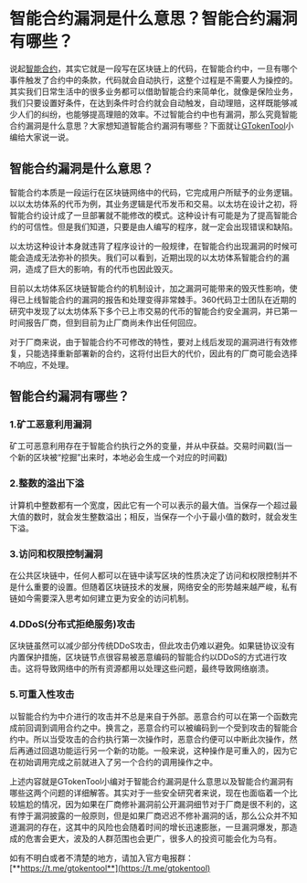 # 智能合约漏洞是什么意思？智能合约漏洞有哪些？

说起[智能合约](zhi-neng-he-yue-you-shen-me-zuo-yong-neng-shi-xian-na-xie-gong-neng.md)，其实它就是一段写在区块链上的代码，在智能合约中，一旦有哪个事件触发了合约中的条款，代码就会自动执行，这整个过程是不需要人为操控的。其实我们日常生活中的很多业务都可以借助智能合约来简单化，就像是保险业务，我们只要设置好条件，在达到条件时合约就会自动触发，自动理赔，这样既能够减少人们的纠纷，也能够提高理赔的效率。不过智能合约中也有漏洞，那么究竟智能合约漏洞是什么意思？大家想知道智能合约漏洞有哪些？下面就让[GTokenTool](https://docs.gtokentool.com)小编给大家说一说。

## 智能合约漏洞是什么意思？

智能合约本质是一段运行在区块链网络中的代码，它完成用户所赋予的业务逻辑。以以太坊体系的代币为例，其业务逻辑是代币发币和交易。以太坊在设计之初，将智能合约设计成了一旦部署就不能修改的模式。这种设计有可能是为了提高智能合约的可信性。但是我们知道，只要是由人编写的程序，就一定会出现错误和缺陷。

以太坊这种设计本身就违背了程序设计的一般规律，在智能合约出现漏洞的时候可能会造成无法弥补的损失。我们可以看到，近期出现的以太坊体系智能合约的漏洞，造成了巨大的影响，有的代币也因此毁灭。

目前以太坊体系区块链智能合约的机制设计，加之漏洞可能带来的毁灭性影响，使得已上线智能合约的漏洞的报告和处理变得非常棘手。360代码卫士团队在近期的研究中发现了以太坊体系下多个已上市交易的代币的智能合约安全漏洞，并已第一时间报告厂商，但到目前为止厂商尚未作出任何回应。

对于厂商来说，由于智能合约不可修改的特性，要对上线后发现的漏洞进行有效修复，只能选择重新部署新的合约，这将付出巨大的代价，因此有的厂商可能会选择不响应，不处理。

## 智能合约漏洞有哪些？

### 1.矿工恶意利用漏洞

矿工可恶意利用存在于智能合约执行之外的变量，并从中获益。交易时间戳(当一个新的区块被“挖掘”出来时，本地必会生成一个对应的时间戳)

### 2.整数的溢出下溢

计算机中整数都有一个宽度，因此它有一个可以表示的最大值。当保存一个超过最大值的数时，就会发生整数溢出；相反，当保存一个小于最小值的数时，就会发生下溢。

### 3.访问和权限控制漏洞

在公共区块链中，任何人都可以在链中读写区块的性质决定了访问和权限控制并不是什么重要的设置。但随着区块链技术的发展，网络安全的形势越来越严峻，私有链如今需要深入思考如何建立更为安全的访问机制。

### 4.DDoS(分布式拒绝服务)攻击

区块链虽然可以减少部分传统DDoS攻击，但此攻击仍难以避免。如果链协议没有内置保护措施，区块链节点很容易被恶意编码的智能合约以DDoS的方式进行攻击。这将导致网络中的所有资源都用以处理这些问题，最终导致网络崩溃。

### 5.可重入性攻击

以智能合约为中介进行的攻击并不总是来自于外部。恶意合约可以在第一个函数完成前回调到调用合约之中。换言之，恶意合约可以被编码到一个受到攻击的智能合约中。所以当受攻击的合约执行第一次操作时，恶意合约便可以中断此次操作，然后再通过回退功能运行另一个新的功能。一般来说，这种操作是可重入的，因为它在初始调用完成之前就进入了另一个合约的调用操作之中。

上述内容就是GTokenTool小编对于智能合约漏洞是什么意思以及智能合约漏洞有哪些这两个问题的详细解答。其实对于一些安全研究者来说，现在也面临着一个比较尴尬的情况，因为如果在厂商修补漏洞前公开漏洞细节对于厂商是很不利的，这有悖于漏洞披露的一般原则，但是如果厂商迟迟不修补漏洞的话，那么公众并不知道漏洞的存在，这其中的风险也会随着时间的增长迅速膨胀，一旦漏洞爆发，那造成的危害会更大，波及的人群范围也会更广，很多人的投资可能会化为乌有。

如有不明白或者不清楚的地方，请加入官方电报群：[**https://t.me/gtokentool**](https://t.me/gtokentool)
